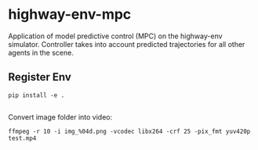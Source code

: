 # highway-env-mpc
Application of model predictive control (MPC) on the highway-env simulator. Controller takes into account predicted trajectories for all other agents in the scene.

## Register Env
```
pip install -e .
```

## 
Convert image folder into video:
```
ffmpeg -r 10 -i img_%04d.png -vcodec libx264 -crf 25 -pix_fmt yuv420p test.mp4
```
